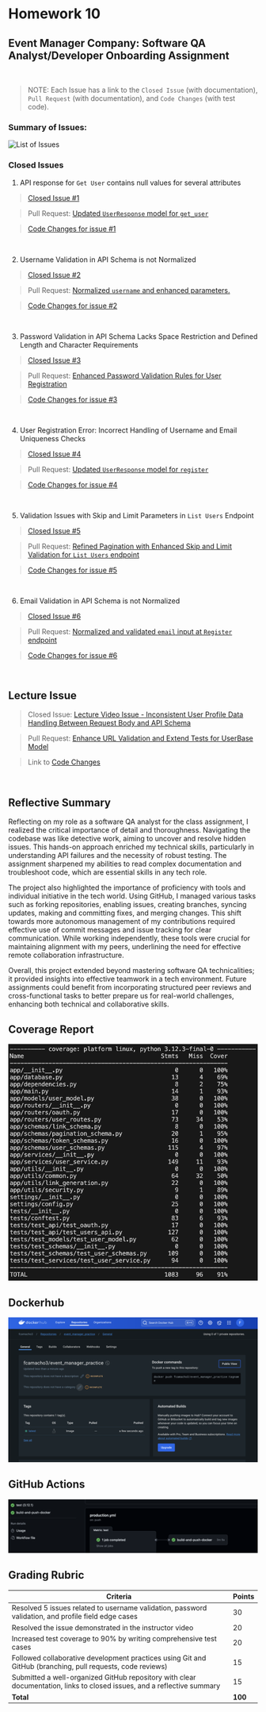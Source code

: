 # Homework 10
## Event Manager Company: Software QA Analyst/Developer Onboarding Assignment
<br>

> NOTE: Each Issue has a link to the `Closed Issue` (with documentation), `Pull Request` (with documentation), and `Code Changes` (with test code).

### Summary of Issues:
![List of Issues](Embedded_Files/Issues.png)

### Closed Issues
1. API response for `Get User` contains null values for several attributes
> [Closed Issue #1](https://github.com/fcamacho3/event_manager_practice/issues/3)

> Pull Request: [Updated `UserResponse` model for `get_user`](https://github.com/fcamacho3/event_manager_practice/pull/4)

> [Code Changes for issue #1](https://github.com/fcamacho3/event_manager_practice/pull/4/files)
<br>

2. Username Validation in API Schema is not Normalized
> [Closed Issue #2](https://github.com/fcamacho3/event_manager_practice/issues/5)

> Pull Request: [Normalized `username` and enhanced parameters.](https://github.com/fcamacho3/event_manager_practice/pull/6)

> [Code Changes for issue #2](https://github.com/fcamacho3/event_manager_practice/pull/6/files)
<br>

3. Password Validation in API Schema Lacks Space Restriction and Defined Length and Character Requirements
> [Closed Issue #3](https://github.com/fcamacho3/event_manager_practice/issues/7)

> Pull Request: [Enhanced Password Validation Rules for User Registration](https://github.com/fcamacho3/event_manager_practice/pull/8)

> [Code Changes for issue #3](https://github.com/fcamacho3/event_manager_practice/pull/8/files)
<br>

4. User Registration Error: Incorrect Handling of Username and Email Uniqueness Checks
> [Closed Issue #4](https://github.com/fcamacho3/event_manager_practice/issues/9)

> Pull Request: [Updated `UserResponse` model for `register`](https://github.com/fcamacho3/event_manager_practice/pull/10)

> [Code Changes for issue #4](https://github.com/fcamacho3/event_manager_practice/pull/10/files)
<br>

5. Validation Issues with Skip and Limit Parameters in `List Users` Endpoint
> [Closed Issue #5](https://github.com/fcamacho3/event_manager_practice/issues/11)

> Pull Request: [Refined Pagination with Enhanced Skip and Limit Validation for `List Users` endpoint](https://github.com/fcamacho3/event_manager_practice/pull/12)

> [Code Changes for issue #5](https://github.com/fcamacho3/event_manager_practice/pull/12/files)
<br>

6. Email Validation in API Schema is not Normalized
> [Closed Issue #6](https://github.com/fcamacho3/event_manager_practice/issues/13)

> Pull Request: [Normalized and validated `email` input at `Register` endpoint](https://github.com/fcamacho3/event_manager_practice/pull/14)

> [Code Changes for issue #6](https://github.com/fcamacho3/event_manager_practice/pull/14/files)
<br>

## Lecture Issue
> Closed Issue: [Lecture Video Issue - Inconsistent User Profile Data Handling Between Request Body and API Schema](https://github.com/fcamacho3/event_manager_practice/issues/1)

> Pull Request: [Enhance URL Validation and Extend Tests for UserBase Model](https://github.com/fcamacho3/event_manager_practice/pull/2)

> Link to [Code Changes](https://github.com/fcamacho3/event_manager_practice/pull/2/files)
<br>

## Reflective Summary
Reflecting on my role as a software QA analyst for the class assignment, I realized the critical importance of detail and thoroughness. Navigating the codebase was like detective work, aiming to uncover and resolve hidden issues. This hands-on approach enriched my technical skills, particularly in understanding API failures and the necessity of robust testing. The assignment sharpened my abilities to read complex documentation and troubleshoot code, which are essential skills in any tech role.

The project also highlighted the importance of proficiency with tools and individual initiative in the tech world. Using GitHub, I managed various tasks such as forking repositories, enabling issues, creating branches, syncing updates, making and committing fixes, and merging changes. This shift towards more autonomous management of my contributions required effective use of commit messages and issue tracking for clear communication. While working independently, these tools were crucial for maintaining alignment with my peers, underlining the need for effective remote collaboration infrastructure.

Overall, this project extended beyond mastering software QA technicalities; it provided insights into effective teamwork in a tech environment. Future assignments could benefit from incorporating structured peer reviews and cross-functional tasks to better prepare us for real-world challenges, enhancing both technical and collaborative skills.
<br>

## Coverage Report
![Coverage Report](Embedded_Files/coverage.png)

## Dockerhub
![DockerHub Repo](Embedded_Files/DockerHub.png)

## GitHub Actions
![Actions](Embedded_Files/GithubActions.png)

## Grading Rubric

| Criteria                                                                                                                | Points |
|-------------------------------------------------------------------------------------------------------------------------|--------|
| Resolved 5 issues related to username validation, password validation, and profile field edge cases                      | 30     |
| Resolved the issue demonstrated in the instructor video                                                                 | 20     |
| Increased test coverage to 90% by writing comprehensive test cases                                                      | 20     |
| Followed collaborative development practices using Git and GitHub (branching, pull requests, code reviews)              | 15     |
| Submitted a well-organized GitHub repository with clear documentation, links to closed issues, and a reflective summary | 15     |
| **Total**                                                                                                               | **100**|
